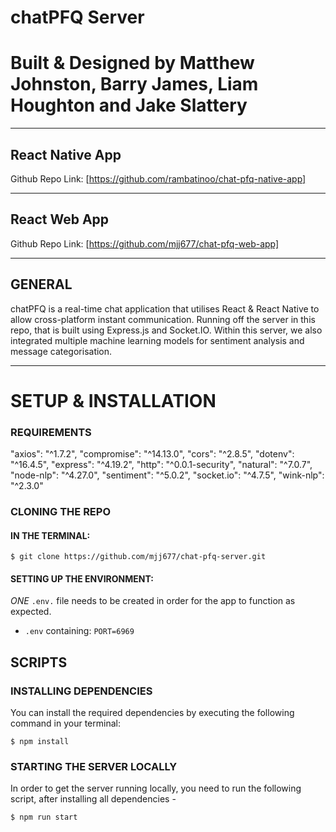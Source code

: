 # **chatPFQ Server**

# **Built & Designed by Matthew Johnston, Barry James, Liam Houghton and Jake Slattery**

---

## **React Native App**

Github Repo Link: [https://github.com/rambatinoo/chat-pfq-native-app]

---

## **React Web App** 

Github Repo Link: [https://github.com/mjj677/chat-pfq-web-app]

---

## **GENERAL**

chatPFQ is a real-time chat application that utilises React & React Native to allow cross-platform instant communication. Running off the server in this repo,
that is built using Express.js and Socket.IO. Within this server, we also integrated multiple machine learning models for sentiment analysis and message
categorisation. 

---

# **SETUP & INSTALLATION**

### **REQUIREMENTS**

"axios": "^1.7.2",
"compromise": "^14.13.0",
"cors": "^2.8.5",
"dotenv": "^16.4.5",
"express": "^4.19.2",
"http": "^0.0.1-security",
"natural": "^7.0.7",
"node-nlp": "^4.27.0",
"sentiment": "^5.0.2",
"socket.io": "^4.7.5",
"wink-nlp": "^2.3.0"

### **CLONING THE REPO**

#### IN THE TERMINAL:

```
$ git clone https://github.com/mjj677/chat-pfq-server.git
```

#### SETTING UP THE ENVIRONMENT:

_ONE_ `.env.` file needs to be created in order for the app to function as expected.

- `.env` containing: `PORT=6969`

## **SCRIPTS**

### **INSTALLING DEPENDENCIES**

You can install the required dependencies by executing the following command in your terminal:

```
$ npm install
```

### **STARTING THE SERVER LOCALLY**

In order to get the server running locally, you need to run the following script, after installing all
dependencies - 

```
$ npm run start
```
